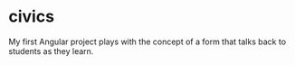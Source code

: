 # civics
My first Angular project plays with the concept of a form that talks back to students as they learn.
